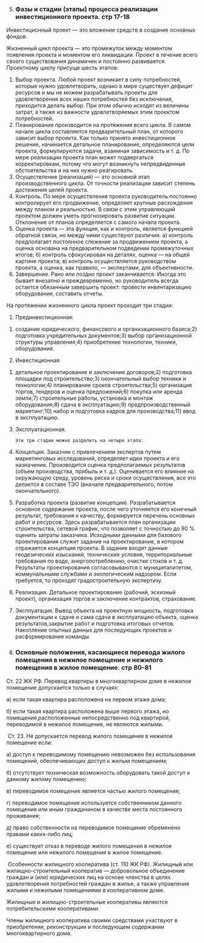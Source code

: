 5. ### Фазы и стадии (этапы) процесса реализации инвестиционного проекта. стр 17-18

Инвестиционный проект — это вложение средств в создание основных фондов.

Жизненный цикл проекта  — это промежуток между моментом появления проекта и моментом его ликвидации. Проект в течение всего своего существования динамичен и постоянно развивается. Проектному циклу присуще шесть этапов:

1. Выбор проекта. Любой проект возникает в силу потребностей, которые нужно удовлетворить, однако в мире существует дефицит ресурсов и мы не можем разрабатывать проекты для удовлетворения всех наших потребностей без исключения, приходится делать выбор. При этом обычно исходят из величины затрат, а также из важности удовлетворяемых этим проектом потребностей.
2. Планирование производится на протяжении всего цикла. В самом начале цикла составляется предварительный план, от которого зависит выбор проекта. Как только принято инвестиционное решение, начинается детальное планирование, определяются цели проекта, формулируются задачи, взаимная зависимость и т. д. По мере реализации проекта план может подвергаться корректировкам, потому что могут возникнуть непредвиденные обстоятельства и на них нужно реагировать.
3. Осуществление (реализация) — это основной этап производственного цикла. От точности реализации зависит степень достижения целей проекта.
4. Контроль. По мере осуществления проекта руководитель постоянно контролирует его продвижение, определяет крупные расхождения между планом и реальностью. В связи с этим управляющий проектом должен уметь прогнозировать развитие ситуации. Отклонение от планов определяется с самого начала проекта.
5. Оценка проекта — эта функция, как и контроль, является функцией обратной связи, но между ними существуют различия:
    а) контроль предполагает постоянное слежение за продвижением проекта, а оценка основана на предварительном подведении промежуточных итогов;
    б) контроль сфокусирован на деталях, оценка — на общей картине проекта;
    в) контроль осуществляется руководством проекта, а оценка, как правило, — экспертами, для объективности.
6. Завершение. Рано или поздно проект заканчивается. Иногда это бывает внезапно и преждевременно, но руководитель всегда остается обязанным завершить проект: провести инвентаризацию оборудования, составить отчеты.

На протяжении жизненного цикла проект проходит три стадии:

1. Прединвестиционная:
  1) создание юридического, финансового и организационного базиса;2) подготовка учредительных документов;3) выбор организационной структуры управления;4) приобретение технологии, техники, оборудования.
2. Инвестиционная:
  1) детальное проектирование и заключение договоров;2) подготовка площадки под строительство;3) окончательный выбор техники и технологии;4) планирование сроков строительства;5) организация торгов, тендеров и оценка предложений;6) покупка или аренда земли;7) строительные работы, установка и монтаж оборудования;8) сдача в эксплуатацию;9) предпроизводственный маркетинг;10) набор и подготовка кадров для производства;11) ввод в эксплуатацию.
3. Эксплуатационная.

     

       Эти три стадии можно разделить на четыре этапа:

1. Концепция. Заказчик с привлечением экспертов путем маркетинговых исследований, определяет идеи проекта и его назначение. Производится оценка предполагаемых результатов (объем производства, прибыль и т. д.). Оценивается его влияние на окружающую среду, уровень риска и сроки осуществления, все это делается в составе ТЭО (вначале предварительного, потом окончательного).
2. Разработка проекта (развитие концепции). Разрабатывается основное содержание проекта, после чего уточняется его конечный результат, требования к качеству, формируется перечень основных работ и ресурсов. Здесь разрабатывается план организации строительства, сетевой график, что позволяет с точностью до 90 % оценить затраты заказчика. Исходными данными для базового проектирования служит задание на проектирование, в котором отражается концепция проекта. В задание входят данные геодезических изысканий, технические условия, территориальные требования по воде, энергопотреблению, очистке стоков и т. д. Результаты проектирования согласовываются с муниципалитетом, коммунальными службами и экологическим надзором. Если требуется, то проходят градостроительную экспертизу.
3. Реализация. Детальное проектирование (рабочий, эскизный проект), организация торгов и заключение контрактов, страхование.
4. Эксплуатация. Вывод объекта на проектную мощность, подготовка документации к сдаче и сама сдача в эксплуатацию объекта, оценка результатов,закрытие работ и подготовка итоговых отчетов. Накопление опытных данных для последующих проектов и расформирование команды



25. ### Основные положения, касающиеся перевода жилого помещения в нежилое помещение и нежилого помещения в жилое помещение. стр 80-81

   Ст. 22 ЖК РФ. Перевод квартиры в многоквартирном доме в нежилое помещение допускается только в случаях:

а) если такая квартира расположена на первом этаже дома;

б) если такая квартира расположена выше первого этажа, но помещения,расположенные непосредственно под квартирой, переводимой в нежилое помещение, не являются жилыми.	

​	Ст. 23. Не допускается перевод жилого помещения в нежилое помещение если:

а) доступ к переводимому помещению невозможен без использования помещений, обеспечивающих доступ к жилым помещениям;

б) отсутствует техническая возможность оборудовать такой доступ к данному жилому помещению;

в) переводимое помещение является частью жилого помещения;

г) переводимое помещение используется собственником данного помещения или иным гражданином в качестве места постоянного проживания;

д) право собственности на переводимое помещение обременено правами каких-либо лиц;

е) существует отказ в переводе жилого помещения в нежилое помещение или нежилого помещения в жилое помещение.

​	Особенности жилищного кооператива (ст. 110 ЖК РФ). Жилищный или жилищно-строительный кооператив — добровольное объединение граждан и (или) юридических лиц на основе членства в целях удовлетворения потребностей граждан в жилье, а также управления жилыми и нежилыми помещениями в кооперативном доме.

Жилищные и жилищно-строительные кооперативы являются потребительскими кооперативами.

Члены жилищного кооператива своими средствами участвуют в приобретении, реконструкции и последующем содержании многоквартирного дома.